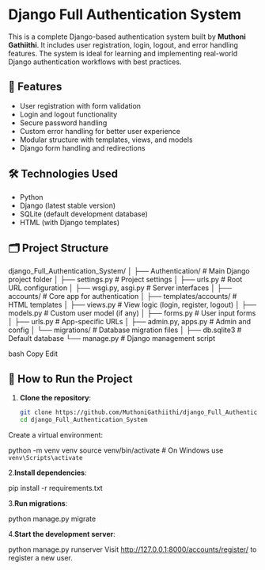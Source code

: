 # Django Full Authentication System

This is a complete Django-based authentication system built by **Muthoni Gathiithi**. It includes user registration, login, logout, and error handling features. The system is ideal for learning and implementing real-world Django authentication workflows with best practices.

## 🚀 Features

- User registration with form validation
- Login and logout functionality
- Secure password handling
- Custom error handling for better user experience
- Modular structure with templates, views, and models
- Django form handling and redirections

## 🛠️ Technologies Used

- Python
- Django (latest stable version)
- SQLite (default development database)
- HTML (with Django templates)

## 🗂️ Project Structure

django_Full_Authentication_System/
│
├── Authentication/ # Main Django project folder
│ ├── settings.py # Project settings
│ ├── urls.py # Root URL configuration
│ ├── wsgi.py, asgi.py # Server interfaces
│
├── accounts/ # Core app for authentication
│ ├── templates/accounts/ # HTML templates
│ ├── views.py # View logic (login, register, logout)
│ ├── models.py # Custom user model (if any)
│ ├── forms.py # User input forms
│ ├── urls.py # App-specific URLs
│ ├── admin.py, apps.py # Admin and config
│ └── migrations/ # Database migration files
│
├── db.sqlite3 # Default database
└── manage.py # Django management script

bash
Copy
Edit

## 🧪 How to Run the Project

1. **Clone the repository**:
   ```bash
   git clone https://github.com/MuthoniGathiithi/django_Full_Authentication_System.git
   cd django_Full_Authentication_System
Create a virtual environment:

python -m venv venv
source venv/bin/activate  # On Windows use `venv\Scripts\activate`

2.**Install dependencies**:

pip install -r requirements.txt

3.**Run migrations**:

python manage.py migrate

4.**Start the development server**:

python manage.py runserver
Visit http://127.0.0.1:8000/accounts/register/ to register a new user.
